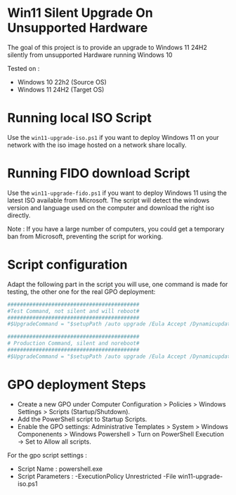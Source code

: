 # Win11 Silent Upgrade On Unsupported Hardware
The goal of this project is to provide an upgrade to Windows 11 24H2 silently from unsupported Hardware running Windows 10

Tested on : 
- Windows 10 22h2 (Source OS)
- Windows 11 24H2 (Target OS)

# Running local ISO Script
Use the `win11-upgrade-iso.ps1` if you want to deploy Windows 11 on your network with the iso image hosted on a network share locally.

# Running FIDO download Script
Use the `win11-upgrade-fido.ps1` if you want to deploy Windows 11 using the latest ISO available from Microsoft.
The script will detect the windows version and language used on the computer and download the right iso directly.

Note : If you have a large number of computers, you could get a temporary ban from Microsoft, preventing the script for working.

# Script configuration

Adapt the following part in the script you will use, one command is made for testing, the other one for the real GPO deployment: 
```powershell
##########################################
#Test Command, not silent and will reboot#
##########################################
#$UpgradeCommand = "$setupPath /auto upgrade /Eula Accept /Dynamicupdate Disable /product server"

##########################################
# Production Command, silent and noreboot#
##########################################
#$UpgradeCommand = "$setupPath /auto upgrade /Eula Accept /Dynamicupdate Disable /product server /Quiet /noreboot"
```

# GPO deployment Steps
- Create a new GPO under Computer Configuration > Policies > Windows Settings > Scripts (Startup/Shutdown).
- Add the PowerShell script to Startup Scripts.
- Enable the GPO settings: Administrative Templates > System > Windows Componenents > Windows Powershell > Turn on PowerShell Execution → Set to Allow all scripts.

For the gpo script settings : 
- Script Name : powershell.exe
- Script Parameters : -ExecutionPolicy Unrestricted -File win11-upgrade-iso.ps1
